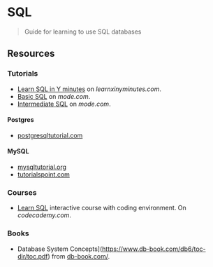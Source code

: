 # SQL
> Guide for learning to use SQL databases

## Resources

### Tutorials

 - [Learn SQL in Y minutes](https://learnxinyminutes.com/docs/sql/) on *learnxinyminutes.com*.
- [Basic SQL](https://mode.com/sql-tutorial/introduction-to-sql/) on _mode.com_.
- [Intermediate SQL](https://mode.com/sql-tutorial/sql-aggregate-functions/) on _mode.com_.

#### Postgres

- [postgresqltutorial.com](https://www.postgresqltutorial.com/)

#### MySQL

- [mysqltutorial.org](https://www.mysqltutorial.org/)
- [tutorialspoint.com](https://www.tutorialspoint.com/mysql/index.htm)


### Courses

- [Learn SQL](https://www.codecademy.com/learn/learn-sql) interactive course with coding environment. On *codecademy.com*.

### Books

- Database System Concepts](https://www.db-book.com/db6/toc-dir/toc.pdf) from [db-book.com/](https://www.db-book.com/).
<!--stackedit_data:
eyJoaXN0b3J5IjpbMTU2MDQzNTY2MV19
-->